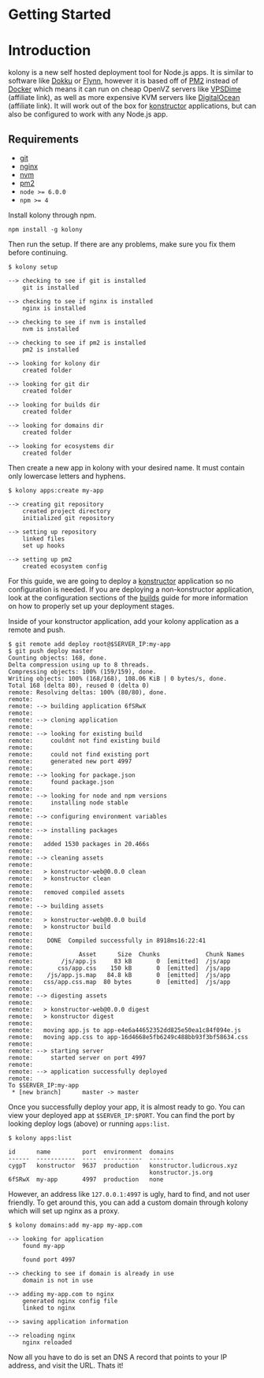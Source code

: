 # Getting Started

# Introduction
kolony is a new self hosted deployment tool for Node.js apps. It is similar to software like [Dokku](https://github.com/dokku/dokku) or [Flynn](https://flynn.io/), however it is based off of [PM2](http://pm2.keymetrics.io/) instead of [Docker](https://www.docker.com/) which means it can run on cheap OpenVZ servers like [VPSDime](https://vpsdime.com/aff.php?aff=1576) (affiliate link), as well as more expensive KVM servers like [DigitalOcean](https://m.do.co/c/4bfd9876d75a) (affiliate link). It will work out of the box for [konstructor](https://github.com/konstructorjs/konstructor) applications, but can also be configured to work with any Node.js app.

## Requirements
- [git](https://git-scm.com/)
- [nginx](https://www.nginx.com/resources/wiki/)
- [nvm](https://github.com/creationix/nvm)
- [pm2](http://pm2.keymetrics.io/)
- `node >= 6.0.0`
- `npm >= 4`

Install kolony through npm.
```
npm install -g kolony
```

Then run the setup. If there are any problems, make sure you fix them before continuing.
```
$ kolony setup

--> checking to see if git is installed
    git is installed

--> checking to see if nginx is installed
    nginx is installed

--> checking to see if nvm is installed
    nvm is installed

--> checking to see if pm2 is installed
    pm2 is installed

--> looking for kolony dir
    created folder

--> looking for git dir
    created folder

--> looking for builds dir
    created folder

--> looking for domains dir
    created folder

--> looking for ecosystems dir
    created folder

```

Then create a new app in kolony with your desired name. It must contain only lowercase letters and hyphens.
```
$ kolony apps:create my-app

--> creating git repository
    created project directory
    initialized git repository

--> setting up repository
    linked files
    set up hooks

--> setting up pm2
    created ecosystem config

```

For this guide, we are going to deploy a [konstructor](https://github.com/konstructorjs/konstructor) application so no configuration is needed. If you are deploying a non-konstructor application, look at the configuration sections of the [builds](https://konstructor.js.org/guides/kolony/builds/stages) guide for more information on how to properly set up your deployment stages.

Inside of your konstructor application, add your kolony application as a remote and push.
```
$ git remote add deploy root@$SERVER_IP:my-app
$ git push deploy master
Counting objects: 168, done.
Delta compression using up to 8 threads.
Compressing objects: 100% (159/159), done.
Writing objects: 100% (168/168), 108.06 KiB | 0 bytes/s, done.
Total 168 (delta 80), reused 0 (delta 0)
remote: Resolving deltas: 100% (80/80), done.
remote:
remote: --> building application 6fSRwX
remote:
remote: --> cloning application
remote:
remote: --> looking for existing build
remote:     couldnt not find existing build
remote:
remote:     could not find existing port
remote:     generated new port 4997
remote:
remote: --> looking for package.json
remote:     found package.json
remote:
remote: --> looking for node and npm versions
remote:     installing node stable
remote:
remote: --> configuring environment variables
remote:
remote: --> installing packages
remote:
remote:   added 1530 packages in 20.466s
remote:
remote: --> cleaning assets
remote:
remote:   > konstructor-web@0.0.0 clean
remote:   > konstructor clean
remote:
remote:   removed compiled assets
remote:
remote: --> building assets
remote:
remote:   > konstructor-web@0.0.0 build
remote:   > konstructor build
remote:
remote:    DONE  Compiled successfully in 8918ms16:22:41
remote:
remote:             Asset      Size  Chunks             Chunk Names
remote:        /js/app.js     83 kB       0  [emitted]  /js/app
remote:       css/app.css    150 kB       0  [emitted]  /js/app
remote:    /js/app.js.map   84.8 kB       0  [emitted]  /js/app
remote:   css/app.css.map  80 bytes       0  [emitted]  /js/app
remote:
remote: --> digesting assets
remote:
remote:   > konstructor-web@0.0.0 digest
remote:   > konstructor digest
remote:
remote:   moving app.js to app-e4e6a44652352dd825e50ea1c84f094e.js
remote:   moving app.css to app-16d4668e5fb6249c488bb93f3bf58634.css
remote:
remote: --> starting server
remote:     started server on port 4997
remote:
remote: --> application successfully deployed
remote:
To $SERVER_IP:my-app
 * [new branch]      master -> master
```

Once you successfully deploy your app, it is almost ready to go. You can view your deployed app at `$SERVER_IP:$PORT`. You can find the port by looking deploy logs (above) or running `apps:list`.
```
$ kolony apps:list

id      name         port  environment  domains
------  -----------  ----  -----------  -------
cygpT   konstructor  9637  production   konstructor.ludicrous.xyz
                                        konstructor.js.org
6fSRwX  my-app       4997  production   none

```

However, an address like `127.0.0.1:4997` is ugly, hard to find, and not user friendly. To get around this, you can add a custom domain through kolony which will set up nginx as a proxy.
```
$ kolony domains:add my-app my-app.com

--> looking for application
    found my-app

    found port 4997

--> checking to see if domain is already in use
    domain is not in use

--> adding my-app.com to nginx
    generated nginx config file
    linked to nginx

--> saving application information

--> reloading nginx
    nginx reloaded

```

Now all you have to do is set an DNS A record that points to your IP address, and visit the URL. Thats it!
